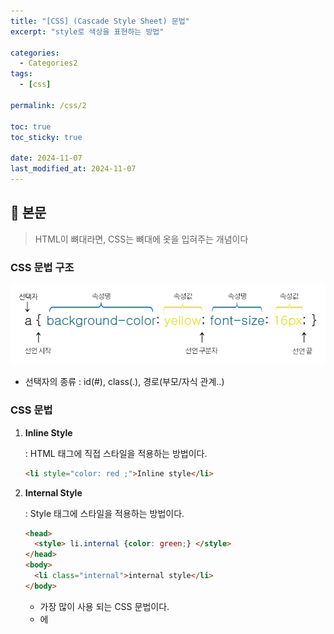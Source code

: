 ```yaml
---
title: "[CSS] (Cascade Style Sheet) 문법"
excerpt: "style로 색상을 표현하는 방법"

categories:
  - Categories2
tags:
  - [css]

permalink: /css/2

toc: true
toc_sticky: true

date: 2024-11-07
last_modified_at: 2024-11-07
---
```


## 🦥 본문

> HTML이 뼈대라면, CSS는 뼈대에 옷을 입혀주는 개념이다
> 

### CSS 문법 구조

![image.png](/assets/images/posts_img/css/css_image1.png)

- 선택자의 종류 : id(#), class(.), 경로(부모/자식 관계..)

### CSS 문법

1. **Inline Style**
    
    : HTML 태그에 직접 스타일을 적용하는 방법이다.
    
    ```html
    <li style="color: red ;">Inline style</li>
    ```
    

1. **Internal Style**
    
    : Style 태그에 스타일을 적용하는 방법이다. 
    
    ```html
    <head>
      <style> li.internal {color: green;} </style>	
    </head>
    <body>
      <li class="internal">internal style</li>
    </body>
    ```
    
    - 가장 많이 사용 되는 CSS 문법이다.
    - <head>에 <style>태그를 입력하여  <Body>에서 도출되도록 한다.
    
2. **External  style**
    - 별도의 CSS파일을 생성하고 해당 파일을 HTML파일과 연결하는 방법이다.
    - 주의 : CSS파일은 단독으로 쓸 수 없으며 HTML 파일과 연동해야 사용이 가능하다.
    - <link>로 스타일 시트와 연동이 가능하다.
        - 예시 : syntax.css 파일과의 연동
    
    ```html
      <link rel="stylesheet" type="text/css" herf="css/syntax.css"> </link>
    ```